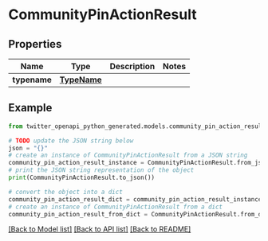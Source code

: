 # CommunityPinActionResult


## Properties

Name | Type | Description | Notes
------------ | ------------- | ------------- | -------------
**typename** | [**TypeName**](TypeName.md) |  | 

## Example

```python
from twitter_openapi_python_generated.models.community_pin_action_result import CommunityPinActionResult

# TODO update the JSON string below
json = "{}"
# create an instance of CommunityPinActionResult from a JSON string
community_pin_action_result_instance = CommunityPinActionResult.from_json(json)
# print the JSON string representation of the object
print(CommunityPinActionResult.to_json())

# convert the object into a dict
community_pin_action_result_dict = community_pin_action_result_instance.to_dict()
# create an instance of CommunityPinActionResult from a dict
community_pin_action_result_from_dict = CommunityPinActionResult.from_dict(community_pin_action_result_dict)
```
[[Back to Model list]](../README.md#documentation-for-models) [[Back to API list]](../README.md#documentation-for-api-endpoints) [[Back to README]](../README.md)


